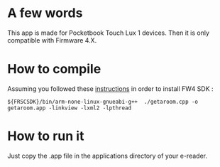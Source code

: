 # A few words

This app is made for Pocketbook Touch Lux 1 devices. Then it is only compatible with Firmware 4.X.

# How to compile

Assuming you followed these [instructions](https://github.com/pmartin/pocketbook-demo/blob/master/demo01/README.md#firmware-4x) in order to install FW4 SDK :

```
${FRSCSDK}/bin/arm-none-linux-gnueabi-g++  ./getaroom.cpp -o getaroom.app -linkview -lxml2 -lpthread
```

# How to run it

Just copy the .app file in the applications directory of your e-reader.
